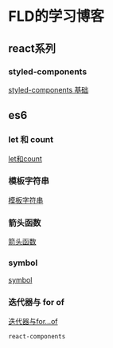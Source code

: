 # FLD的学习博客
## react系列
### styled-components
[styled-components 基础](https://github.com/zhengjinmda/blog/blob/master/articles/react%E7%B3%BB%E5%88%97/styled-components.md)
## es6
### let 和 count
[let和count](https://github.com/zhengjinmda/blog/blob/master/articles/es6/let%E5%92%8Cconst.md)
### 模板字符串
[模板字符串](https://github.com/zhengjinmda/blog/blob/master/articles/es6/%E6%A8%A1%E6%9D%BF%E5%AD%97%E7%AC%A6%E4%B8%B2.md)
### 箭头函数
[箭头函数](https://github.com/zhengjinmda/blog/blob/master/articles/es6/%E7%AE%AD%E5%A4%B4%E5%87%BD%E6%95%B0.md)
### symbol
[symbol](https://github.com/zhengjinmda/blog/blob/master/articles/es6/Symbol.md)
### 迭代器与 for of
[迭代器与for...of]()



`react-components`